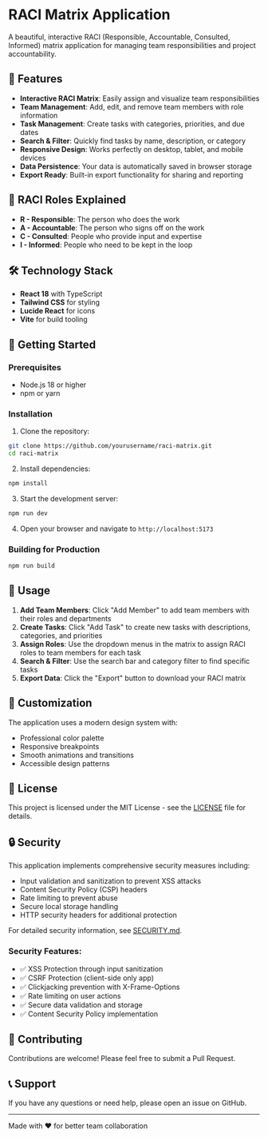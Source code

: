 # RACI Matrix Application

A beautiful, interactive RACI (Responsible, Accountable, Consulted, Informed) matrix application for managing team responsibilities and project accountability.

## 🚀 Features

- **Interactive RACI Matrix**: Easily assign and visualize team responsibilities
- **Team Management**: Add, edit, and remove team members with role information
- **Task Management**: Create tasks with categories, priorities, and due dates
- **Search & Filter**: Quickly find tasks by name, description, or category
- **Responsive Design**: Works perfectly on desktop, tablet, and mobile devices
- **Data Persistence**: Your data is automatically saved in browser storage
- **Export Ready**: Built-in export functionality for sharing and reporting

## 🎯 RACI Roles Explained

- **R - Responsible**: The person who does the work
- **A - Accountable**: The person who signs off on the work
- **C - Consulted**: People who provide input and expertise
- **I - Informed**: People who need to be kept in the loop

## 🛠️ Technology Stack

- **React 18** with TypeScript
- **Tailwind CSS** for styling
- **Lucide React** for icons
- **Vite** for build tooling

## 🚀 Getting Started

### Prerequisites
- Node.js 18 or higher
- npm or yarn

### Installation

1. Clone the repository:
```bash
git clone https://github.com/yourusername/raci-matrix.git
cd raci-matrix
```

2. Install dependencies:
```bash
npm install
```

3. Start the development server:
```bash
npm run dev
```

4. Open your browser and navigate to `http://localhost:5173`

### Building for Production

```bash
npm run build
```

## 📱 Usage

1. **Add Team Members**: Click "Add Member" to add team members with their roles and departments
2. **Create Tasks**: Click "Add Task" to create new tasks with descriptions, categories, and priorities
3. **Assign Roles**: Use the dropdown menus in the matrix to assign RACI roles to team members for each task
4. **Search & Filter**: Use the search bar and category filter to find specific tasks
5. **Export Data**: Click the "Export" button to download your RACI matrix

## 🎨 Customization

The application uses a modern design system with:
- Professional color palette
- Responsive breakpoints
- Smooth animations and transitions
- Accessible design patterns

## 📄 License

This project is licensed under the MIT License - see the [LICENSE](LICENSE) file for details.

## 🔒 Security

This application implements comprehensive security measures including:
- Input validation and sanitization to prevent XSS attacks
- Content Security Policy (CSP) headers
- Rate limiting to prevent abuse
- Secure local storage handling
- HTTP security headers for additional protection

For detailed security information, see [SECURITY.md](SECURITY.md).

### Security Features:
- ✅ XSS Protection through input sanitization
- ✅ CSRF Protection (client-side only app)
- ✅ Clickjacking prevention with X-Frame-Options
- ✅ Rate limiting on user actions
- ✅ Secure data validation and storage
- ✅ Content Security Policy implementation

## 🤝 Contributing

Contributions are welcome! Please feel free to submit a Pull Request.

## 📞 Support

If you have any questions or need help, please open an issue on GitHub.

---

Made with ❤️ for better team collaboration